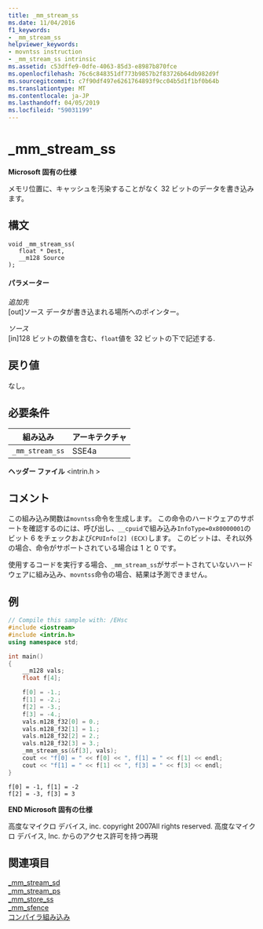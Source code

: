 ```yaml
---
title: _mm_stream_ss
ms.date: 11/04/2016
f1_keywords:
- _mm_stream_ss
helpviewer_keywords:
- movntss instruction
- _mm_stream_ss intrinsic
ms.assetid: c53dffe9-0dfe-4063-85d3-e8987b870fce
ms.openlocfilehash: 76c6c848351df773b9857b2f83726b64db982d9f
ms.sourcegitcommit: c7f90df497e6261764893f9cc04b5d1f1bf0b64b
ms.translationtype: MT
ms.contentlocale: ja-JP
ms.lasthandoff: 04/05/2019
ms.locfileid: "59031199"
---
```

# <a name="mmstreamss"></a>_mm_stream_ss

**Microsoft 固有の仕様**

メモリ位置に、キャッシュを汚染することがなく 32 ビットのデータを書き込みます。

## <a name="syntax"></a>構文

```
void _mm_stream_ss(
   float * Dest,
   __m128 Source
);
```

#### <a name="parameters"></a>パラメーター

*追加先*<br/>
[out]ソース データが書き込まれる場所へのポインター。

*ソース*<br/>
[in]128 ビットの数値を含む、`float`値を 32 ビットの下で記述する.

## <a name="return-value"></a>戻り値

なし。

## <a name="requirements"></a>必要条件

|組み込み|アーキテクチャ|
|---------------|------------------|
|`_mm_stream_ss`|SSE4a|

**ヘッダー ファイル** \<intrin.h >

## <a name="remarks"></a>コメント

この組み込み関数は`movntss`命令を生成します。 この命令のハードウェアのサポートを確認するのには、呼び出し、`__cpuid`で組み込み`InfoType=0x80000001`のビット 6 をチェックおよび`CPUInfo[2] (ECX)`します。 このビットは、それ以外の場合、命令がサポートされている場合は 1 と 0 です。

使用するコードを実行する場合、`_mm_stream_ss`がサポートされていないハードウェアに組み込み、`movntss`命令の場合、結果は予測できません。

## <a name="example"></a>例

```cpp
// Compile this sample with: /EHsc
#include <iostream>
#include <intrin.h>
using namespace std;

int main()
{
    __m128 vals;
    float f[4];

    f[0] = -1.;
    f[1] = -2.;
    f[2] = -3.;
    f[3] = -4.;
    vals.m128_f32[0] = 0.;
    vals.m128_f32[1] = 1.;
    vals.m128_f32[2] = 2.;
    vals.m128_f32[3] = 3.;
    _mm_stream_ss(&f[3], vals);
    cout << "f[0] = " << f[0] << ", f[1] = " << f[1] << endl;
    cout << "f[1] = " << f[1] << ", f[3] = " << f[3] << endl;
}
```

```Output
f[0] = -1, f[1] = -2
f[2] = -3, f[3] = 3
```

**END Microsoft 固有の仕様**

高度なマイクロ デバイス, inc. copyright 2007All rights reserved. 高度なマイクロ デバイス, Inc. からのアクセス許可を持つ再現

## <a name="see-also"></a>関連項目

[_mm_stream_sd](../intrinsics/mm-stream-sd.md)<br/>
[_mm_stream_ps](https://software.intel.com/sites/landingpage/IntrinsicsGuide/#text=_mm_stream_ps)<br/>
[_mm_store_ss](https://software.intel.com/sites/landingpage/IntrinsicsGuide/#text=_mm_store_ss)<br/>
[_mm_sfence](https://software.intel.com/sites/landingpage/IntrinsicsGuide/#text=_mm_sfence)<br/>
[コンパイラ組み込み](../intrinsics/compiler-intrinsics.md)